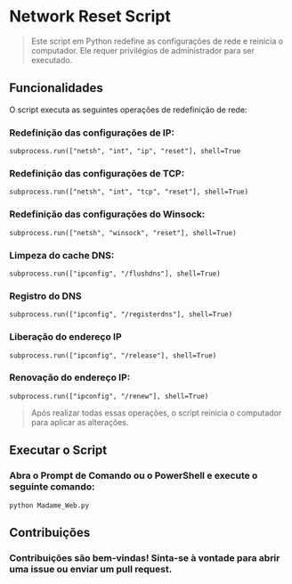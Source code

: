 # Network Reset Script
>Este script em Python redefine as configurações de rede e reinicia o computador. Ele requer privilégios de administrador para ser executado.

## Funcionalidades
O script executa as seguintes operações de redefinição de rede:


### Redefinição das configurações de IP:
````
subprocess.run(["netsh", "int", "ip", "reset"], shell=True
````

### Redefinição das configurações de TCP:
````
subprocess.run(["netsh", "int", "tcp", "reset"], shell=True)
````

### Redefinição das configurações do Winsock:
````
subprocess.run(["netsh", "winsock", "reset"], shell=True)
````

### Limpeza do cache DNS:
````
subprocess.run(["ipconfig", "/flushdns"], shell=True)
````
### Registro do DNS
````
subprocess.run(["ipconfig", "/registerdns"], shell=True)
````

### Liberação do endereço IP
````
subprocess.run(["ipconfig", "/release"], shell=True)
````
### Renovação do endereço IP:
````
subprocess.run(["ipconfig", "/renew"], shell=True)
````
>Após realizar todas essas operações, o script reinicia o computador para aplicar as alterações.

## Executar o Script

### Abra o Prompt de Comando ou o PowerShell e execute o seguinte comando:
````
python Madame_Web.py
````
## Contribuições
### Contribuições são bem-vindas! Sinta-se à vontade para abrir uma issue ou enviar um pull request.

